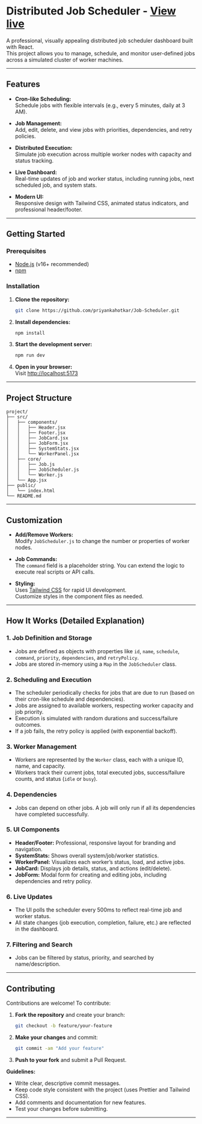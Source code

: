 # Distributed Job Scheduler - [View live](https://job-scheduler-priyankas-projects-3407f629.vercel.app/)

A professional, visually appealing distributed job scheduler dashboard built with React.  
This project allows you to manage, schedule, and monitor user-defined jobs across a simulated cluster of worker machines.

---

## Features

- **Cron-like Scheduling:**  
  Schedule jobs with flexible intervals (e.g., every 5 minutes, daily at 3 AM).

- **Job Management:**  
  Add, edit, delete, and view jobs with priorities, dependencies, and retry policies.

- **Distributed Execution:**  
  Simulate job execution across multiple worker nodes with capacity and status tracking.

- **Live Dashboard:**  
  Real-time updates of job and worker status, including running jobs, next scheduled job, and system stats.

- **Modern UI:**  
  Responsive design with Tailwind CSS, animated status indicators, and professional header/footer.

---

## Getting Started

### Prerequisites

- [Node.js](https://nodejs.org/) (v16+ recommended)
- [npm](https://www.npmjs.com/)

### Installation

1. **Clone the repository:**

   ```bash
   git clone https://github.com/priyankahotkar/Job-Scheduler.git
   ```

2. **Install dependencies:**

   ```bash
   npm install
   ```

3. **Start the development server:**

   ```bash
   npm run dev
   ```

4. **Open in your browser:**  
   Visit [http://localhost:5173](http://localhost:5173)

---

## Project Structure

```
project/
├── src/
│   ├── components/
│   │   ├── Header.jsx
│   │   ├── Footer.jsx
│   │   ├── JobCard.jsx
│   │   ├── JobForm.jsx
│   │   ├── SystemStats.jsx
│   │   └── WorkerPanel.jsx
│   ├── core/
│   │   ├── Job.js
│   │   ├── JobScheduler.js
│   │   └── Worker.js
│   └── App.jsx
├── public/
│   └── index.html
└── README.md
```

---

## Customization

- **Add/Remove Workers:**  
  Modify `JobScheduler.js` to change the number or properties of worker nodes.

- **Job Commands:**  
  The `command` field is a placeholder string. You can extend the logic to execute real scripts or API calls.

- **Styling:**  
  Uses [Tailwind CSS](https://tailwindcss.com/) for rapid UI development.  
  Customize styles in the component files as needed.

---

## How It Works (Detailed Explanation)

### 1. **Job Definition and Storage**

- Jobs are defined as objects with properties like `id`, `name`, `schedule`, `command`, `priority`, `dependencies`, and `retryPolicy`.
- Jobs are stored in-memory using a `Map` in the `JobScheduler` class.

### 2. **Scheduling and Execution**

- The scheduler periodically checks for jobs that are due to run (based on their cron-like schedule and dependencies).
- Jobs are assigned to available workers, respecting worker capacity and job priority.
- Execution is simulated with random durations and success/failure outcomes.
- If a job fails, the retry policy is applied (with exponential backoff).

### 3. **Worker Management**

- Workers are represented by the `Worker` class, each with a unique ID, name, and capacity.
- Workers track their current jobs, total executed jobs, success/failure counts, and status (`idle` or `busy`).

### 4. **Dependencies**

- Jobs can depend on other jobs. A job will only run if all its dependencies have completed successfully.

### 5. **UI Components**

- **Header/Footer:** Professional, responsive layout for branding and navigation.
- **SystemStats:** Shows overall system/job/worker statistics.
- **WorkerPanel:** Visualizes each worker’s status, load, and active jobs.
- **JobCard:** Displays job details, status, and actions (edit/delete).
- **JobForm:** Modal form for creating and editing jobs, including dependencies and retry policy.

### 6. **Live Updates**

- The UI polls the scheduler every 500ms to reflect real-time job and worker status.
- All state changes (job execution, completion, failure, etc.) are reflected in the dashboard.

### 7. **Filtering and Search**

- Jobs can be filtered by status, priority, and searched by name/description.

---

## Contributing

Contributions are welcome! To contribute:

1. **Fork the repository** and create your branch:

   ```bash
   git checkout -b feature/your-feature
   ```

2. **Make your changes** and commit:

   ```bash
   git commit -am "Add your feature"
   ```

3. **Push to your fork** and submit a Pull Request.

**Guidelines:**

- Write clear, descriptive commit messages.
- Keep code style consistent with the project (uses Prettier and Tailwind CSS).
- Add comments and documentation for new features.
- Test your changes before submitting.

---
